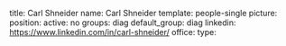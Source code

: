 title: Carl Shneider
name: Carl Shneider
template: people-single
picture: 
position: 
active: no
groups: diag
default_group: diag
linkedin: https://www.linkedin.com/in/carl-shneider/
office: 
type: 
